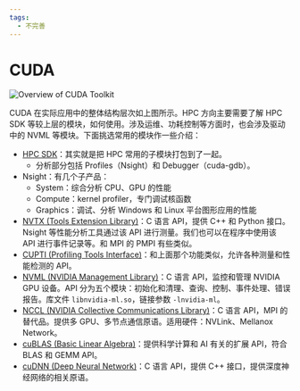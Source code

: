 ```yaml
---
tags:
  - 不完善
---
```


# CUDA

![Overview of CUDA Toolkit](https://docs.nvidia.com/datacenter/tesla/drivers/graphics/cuda-x.png)

CUDA 在实际应用中的整体结构层次如上图所示。HPC 方向主要需要了解 HPC SDK 等较上层的模块，如何使用。涉及运维、功耗控制等方面时，也会涉及驱动中的 NVML 等模块。下面挑选常用的模块作一些介绍：

- [HPC SDK](https://developer.nvidia.com/hpc-sdk)：其实就是把 HPC 常用的子模块打包到了一起。
    - 分析部分包括 Profiles（Nsight）和 Debugger（cuda-gdb）。
- Nsight：有几个子产品：
    - System：综合分析 CPU、GPU 的性能
    - Compute：kernel profiler，专门调试核函数
    - Graphics：调试、分析 Windows 和 Linux 平台图形应用的性能
- [NVTX (Tools Extension Library)](https://github.com/NVIDIA/NVTX)：C 语言 API，提供 C++ 和 Python 接口。Nsight 等性能分析工具通过该 API 进行测量。我们也可以在程序中使用该 API 进行事件记录等。和 MPI 的 PMPI 有些类似。
- [CUPTI (Profiling Tools Interface)](https://developer.nvidia.com/cupti)：和上面那个功能类似，允许各种测量和性能检测的 API。
- [NVML (NVIDIA Management Library)](https://developer.nvidia.com/nvidia-management-library-nvml)：C 语言 API，监控和管理 NVIDIA GPU 设备。API 分为五个模块：初始化和清理、查询、控制、事件处理、错误报告。库文件 `libnvidia-ml.so`，链接参数 `-lnvidia-ml`。
- [NCCL (NVIDIA Collective Communications Library)](https://developer.nvidia.com/nccl)：C 语言 API，MPI 的替代品。提供多 GPU、多节点通信原语。适用硬件：NVLink、Mellanox Network。
- [cuBLAS (Basic Linear Algebra)](https://developer.nvidia.com/cublas)：提供科学计算和 AI 有关的扩展 API，符合 BLAS 和 GEMM API。
- [cuDNN (Deep Neural Network)](https://developer.nvidia.com/cudnn)：C 语言 API，提供 C++ 接口，提供深度神经网络的相关原语。
